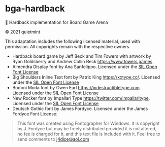 # bga-hardback
🎲 Hardback implementation for Board Game Arena

© 2021 quietmint

This adaptation includes the following licensed material, used with permission. All copyrights remain with the respective owners.

- Hardback board game by Jeff Beck and Tim Fowers with artwork by Ryan Goldsberry and Andrew Collin Beck <https://www.fowers.games>
- Almendra Display font by Ana Sanfelippo. Licensed under the [SIL Open Font License](http://scripts.sil.org/OFL)
- Big Shoulders Inline Text font by Patric King <https://xotype.co/>. Licensed under the [SIL Open Font License](http://scripts.sil.org/OFL)
- Bodoni Moda font by Owen Earl <https://indestructibletype.com>. Licensed under the [SIL Open Font License](http://scripts.sil.org/OFL)
- New Rocker font by Impallari Type <https://twitter.com/impallaritype>. Licensed under the [SIL Open Font License](http://scripts.sil.org/OFL)
- Deutsch Gothic font by James Fordyce. Licensed under the James Fordyce Font License:
> This font was created using Fontographer for Windows.  It is copyright by J. Fordyce but may be freely distributed provided it is not altered, no fee is charged for it, and this text file is included with it. Feel free to send comments to j4dice@aol.com

